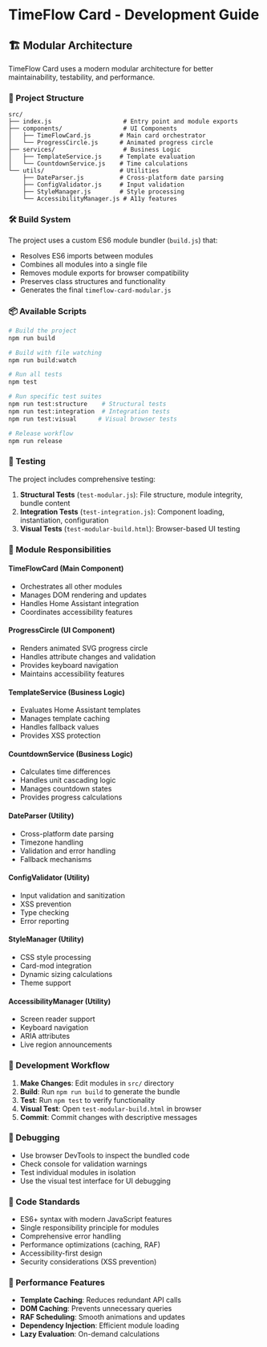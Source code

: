 # TimeFlow Card - Development Guide

## 🏗️ Modular Architecture

TimeFlow Card uses a modern modular architecture for better maintainability, testability, and performance.

### 📁 Project Structure

```
src/
├── index.js                    # Entry point and module exports
├── components/                 # UI Components
│   ├── TimeFlowCard.js        # Main card orchestrator
│   └── ProgressCircle.js      # Animated progress circle
├── services/                   # Business Logic
│   ├── TemplateService.js     # Template evaluation
│   └── CountdownService.js    # Time calculations
└── utils/                     # Utilities
    ├── DateParser.js          # Cross-platform date parsing
    ├── ConfigValidator.js     # Input validation
    ├── StyleManager.js        # Style processing
    └── AccessibilityManager.js # A11y features
```

### 🛠️ Build System

The project uses a custom ES6 module bundler (`build.js`) that:
- Resolves ES6 imports between modules
- Combines all modules into a single file
- Removes module exports for browser compatibility
- Preserves class structures and functionality
- Generates the final `timeflow-card-modular.js`

### 📦 Available Scripts

```bash
# Build the project
npm run build

# Build with file watching
npm run build:watch

# Run all tests
npm test

# Run specific test suites
npm run test:structure    # Structural tests
npm run test:integration  # Integration tests
npm run test:visual      # Visual browser tests

# Release workflow
npm run release
```

### 🧪 Testing

The project includes comprehensive testing:

1. **Structural Tests** (`test-modular.js`): File structure, module integrity, bundle content
2. **Integration Tests** (`test-integration.js`): Component loading, instantiation, configuration
3. **Visual Tests** (`test-modular-build.html`): Browser-based UI testing

### 🎯 Module Responsibilities

#### TimeFlowCard (Main Component)
- Orchestrates all other modules
- Manages DOM rendering and updates
- Handles Home Assistant integration
- Coordinates accessibility features

#### ProgressCircle (UI Component)
- Renders animated SVG progress circle
- Handles attribute changes and validation
- Provides keyboard navigation
- Maintains accessibility features

#### TemplateService (Business Logic)
- Evaluates Home Assistant templates
- Manages template caching
- Handles fallback values
- Provides XSS protection

#### CountdownService (Business Logic)
- Calculates time differences
- Handles unit cascading logic
- Manages countdown states
- Provides progress calculations

#### DateParser (Utility)
- Cross-platform date parsing
- Timezone handling
- Validation and error handling
- Fallback mechanisms

#### ConfigValidator (Utility)
- Input validation and sanitization
- XSS prevention
- Type checking
- Error reporting

#### StyleManager (Utility)
- CSS style processing
- Card-mod integration
- Dynamic sizing calculations
- Theme support

#### AccessibilityManager (Utility)
- Screen reader support
- Keyboard navigation
- ARIA attributes
- Live region announcements

### 🔄 Development Workflow

1. **Make Changes**: Edit modules in `src/` directory
2. **Build**: Run `npm run build` to generate the bundle
3. **Test**: Run `npm test` to verify functionality
4. **Visual Test**: Open `test-modular-build.html` in browser
5. **Commit**: Commit changes with descriptive messages

### 🐛 Debugging

- Use browser DevTools to inspect the bundled code
- Check console for validation warnings
- Test individual modules in isolation
- Use the visual test interface for UI debugging

### 📏 Code Standards

- ES6+ syntax with modern JavaScript features
- Single responsibility principle for modules
- Comprehensive error handling
- Performance optimizations (caching, RAF)
- Accessibility-first design
- Security considerations (XSS prevention)

### 🚀 Performance Features

- **Template Caching**: Reduces redundant API calls
- **DOM Caching**: Prevents unnecessary queries
- **RAF Scheduling**: Smooth animations and updates
- **Dependency Injection**: Efficient module loading
- **Lazy Evaluation**: On-demand calculations
